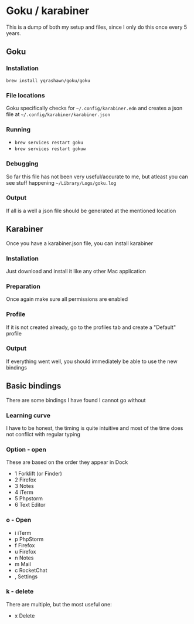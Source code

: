 # Goku / karabiner
This is a dump of both my setup and files, since I only do this once every 5 years.

## Goku

### Installation
`brew install yqrashawn/goku/goku`

### File locations
Goku specifically checks for `~/.config/karabiner.edn` and creates a json file at `~/.config/karabiner/karabiner.json`

### Running
- `brew services restart goku`
- `brew services restart gokuw`

### Debugging
So far this file has not been very useful/accurate to me, but atleast you can see stuff happening `~/Library/Logs/goku.log`

### Output
If all is a well a json file should be generated at the mentioned location


## Karabiner
Once you have a karabiner.json file, you can install karabiner

### Installation
Just download and install it like any other Mac application

### Preparation
Once again make sure all permissions are enabled

### Profile
If it is not created already, go to the profiles tab and create a "Default" profile

### Output
If everything went well, you should immediately be able to use the new bindings


## Basic bindings
There are some bindings I have found I cannot go without

### Learning curve
I have to be honest, the timing is quite intuitive and most of the time does not conflict with regular typing

### Option - open
These are based on the order they appear in Dock
- 1 Forklift (or Finder)
- 2 Firefox
- 3 Notes
- 4 iTerm
- 5 Phpstorm
- 6 Text Editor

### o - Open
- i iTerm
- p PhpStorm
- f Firefox
- u Firefox
- n Notes
- m Mail
- c RocketChat
- , Settings

### k - delete
There are multiple, but the most useful one:
- x Delete



